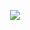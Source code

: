 <p align="center">
<img src="https://capsule-render.vercel.app/api?type=waving&color=timeGradient&height=300&&section=header&text=TSRDZY&fontSize=90&fontAlign=50&fontAlignY=30&desc=源鸟工作室&descAlign=50&descSize=30&descAlignY=60&animation=twinkling" />
</p>
